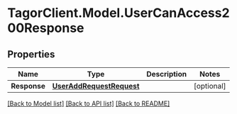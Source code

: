 # TagorClient.Model.UserCanAccess200Response

## Properties

Name | Type | Description | Notes
------------ | ------------- | ------------- | -------------
**Response** | [**UserAddRequestRequest**](UserAddRequestRequest.md) |  | [optional] 

[[Back to Model list]](../README.md#documentation-for-models) [[Back to API list]](../README.md#documentation-for-api-endpoints) [[Back to README]](../README.md)

